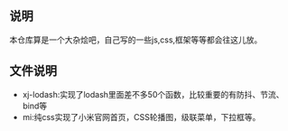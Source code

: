 ## 说明
本仓库算是一个大杂烩吧，自己写的一些js,css,框架等等都会往这儿放。
## 文件说明
* xj-lodash:实现了lodash里面差不多50个函数，比较重要的有防抖、节流、bind等
* mi:纯css实现了小米官网首页，CSS轮播图，级联菜单，下拉框等。

